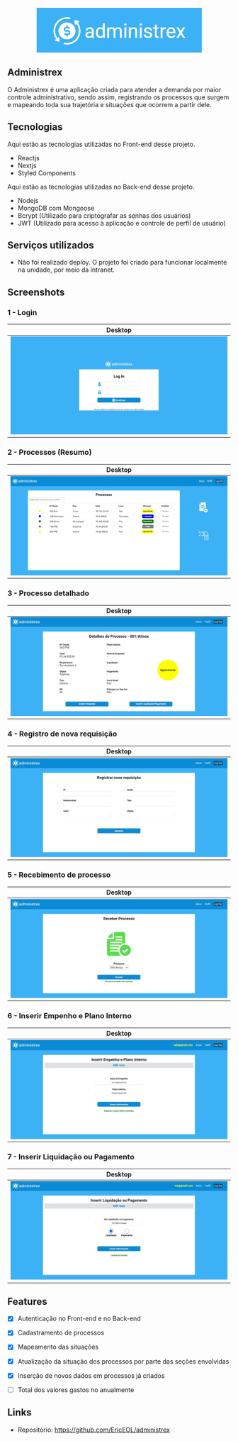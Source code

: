 <p align="center">
  <img src="https://github.com/EricEOL/administrex/blob/main/public/logo-whole.png" />
</p>

## Administrex
 
O Administrex é uma aplicação criada para atender a demanda por maior controle administrativo, sendo assim, registrando os processos que surgem e mapeando toda sua trajetória e situações que ocorrem a partir dele.
 
 
## Tecnologias 
 
Aqui estão as tecnologias utilizadas no Front-end desse projeto.
 
* Reactjs
* Nextjs
* Styled Components 

Aqui estão as tecnologias utilizadas no Back-end desse projeto.
 
* Nodejs
* MongoDB com Mongoose
* Bcrypt (Utilizado para criptografar as senhas dos usuários)
* JWT (Utilizado para acesso à aplicação e controle de perfil de usuário)

## Serviços utilizados
 
* Não foi realizado deploy. O projeto foi criado para funcionar localmente na unidade, por meio da intranet.

## Screenshots

### 1 - Login

| Desktop  |
|---|
| ![Login_screen_de](https://github.com/EricEOL/administrex/blob/main/public/screenshots/login_de.jpg)  |

### 2 - Processos (Resumo)

| Desktop  |
|---|
| ![Process_screen_de](https://github.com/EricEOL/administrex/blob/main/public/screenshots/process_de.jpg)  |

### 3 - Processo detalhado

| Desktop  |
|---|
| ![Details_screen_de](https://github.com/EricEOL/administrex/blob/main/public/screenshots/details_de.jpg)  |

### 4 - Registro de nova requisição

| Desktop  |
|---|
| ![Register_screen_de](https://github.com/EricEOL/administrex/blob/main/public/screenshots/register_req_de.jpg)  |

### 5 - Recebimento de processo

| Desktop  |
|---|
| ![Receive_screen_de](https://github.com/EricEOL/administrex/blob/main/public/screenshots/receive_de.jpg)  |

### 6 - Inserir Empenho e Plano Interno

| Desktop  |
|---|
| ![emp_screen_de](https://github.com/EricEOL/administrex/blob/main/public/screenshots/emp_de.jpg)  |

### 7 - Inserir Liquidação ou Pagamento

| Desktop  |
|---|
| ![liquidpay_screen_de](https://github.com/EricEOL/administrex/blob/main/public/screenshots/liquidpay_de.jpg)  |

## Features

  - [x] Autenticação no Front-end e no Back-end
  - [x] Cadastramento de processos
  - [x] Mapeamento das situações
  - [x] Atualização da situação dos processos por parte das seções envolvidas
  - [x] Inserção de novos dados em processos já criados
  - [ ] Total dos valores gastos no anualmente


## Links
 
  - Repositório: https://github.com/EricEOL/administrex
